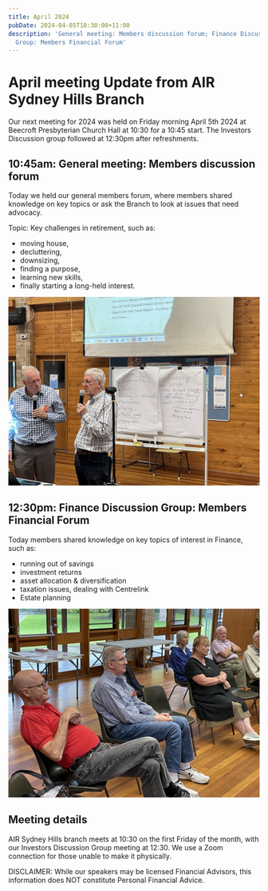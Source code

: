 ```yaml
---
title: April 2024
pubDate: 2024-04-05T10:30:00+11:00
description: 'General meeting: Members discussion forum; Finance Discussion
  Group: Members Financial Forum'
---
```


# April meeting Update from AIR Sydney Hills Branch

Our next meeting for 2024 was held on Friday morning April 5th 2024 at Beecroft Presbyterian Church Hall at 10:30 for a 10:45 start. The Investors Discussion group followed at 12:30pm after refreshments.

## 10:45am: General meeting: Members discussion forum

Today we held our general members forum, where members shared knowledge on key topics or ask the Branch to look at issues that need advocacy.

Topic: Key challenges in retirement, such as:

- moving house,
- decluttering,
- downsizing,
- finding a purpose,
- learning new skills,
- finally starting a long-held interest.

![Members](../../assets/images/IMG_6700.jpg)

## 12:30pm: Finance Discussion Group: Members Financial Forum

Today members shared knowledge on key topics of interest in Finance, such as:

- running out of savings
- investment returns
- asset allocation & diversification
- taxation issues, dealing with Centrelink
- Estate planning

![Members](../../assets/images/IMG_6701.jpg)

## Meeting details

AIR Sydney Hills branch meets at 10:30 on the first Friday of the month, with our Investors Discussion Group meeting at 12:30. We use a Zoom connection for those unable to make it physically.

DISCLAIMER: While our speakers may be licensed Financial Advisors, this information does NOT constitute Personal Financial Advice.
